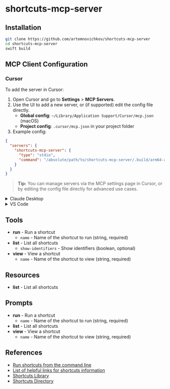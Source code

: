 # shortcuts-mcp-server

## Installation

```bash
git clone https://github.com/artemnovichkov/shortcuts-mcp-server
cd shortcuts-mcp-server
swift build
```

## MCP Client Configuration

### Cursor

To add the server in Cursor:

1. Open Cursor and go to **Settings** > **MCP Servers**.
2. Use the UI to add a new server, or (if supported) edit the config file directly.
   - **Global config**: `~/Library/Application Support/Cursor/mcp.json` (macOS)
   - **Project config**: `.cursor/mcp.json` in your project folder
3. Example config:

```json
{
  "servers": {
    "shortcuts-mcp-server": {
      "type": "stdio",
      "command": "/absolute/path/to/shortcuts-mcp-server/.build/arm64-apple-macosx/debug/shortcuts-mcp-server"
    }
  }
}
```

> **Tip:** You can manage servers via the MCP settings page in Cursor, or by editing the config file directly for advanced use cases.

<details>
<summary>Claude Desktop</summary>

To add the server in Claude Desktop:

1. Open (or create) the config file at `~/Library/Application Support/Claude/claude_desktop_config.json` (macOS).
2. Add or update the `mcpServers` section:

```json
{
  "mcpServers": {
    "shortcuts-mcp-server": {
      "type": "stdio",
      "command": "/absolute/path/to/shortcuts-mcp-server/.build/arm64-apple-macosx/debug/shortcuts-mcp-server"
    }
  }
}
```

> **Note:** Restart Claude Desktop after editing the config.

</details>

<details>
<summary>VS Code</summary>

You can add the MCP server in two ways:

#### 1. Workspace (Project) Settings

- Create or edit `.vscode/mcp.json` in your project folder:

```json
{
  "servers": {
    "shortcuts-mcp-server": {
      "type": "stdio",
      "command": "/absolute/path/to/shortcuts-mcp-server/.build/arm64-apple-macosx/debug/shortcuts-mcp-server"
    }
  }
}
```

#### 2. User (Global) Settings

- Open your global `settings.json` (via Command Palette: Preferences: Open Settings (JSON)) and add:

```json
"mcp": {
  "servers": {
    "shortcuts-mcp-server": {
      "type": "stdio",
      "command": "/absolute/path/to/shortcuts-mcp-server/.build/arm64-apple-macosx/debug/shortcuts-mcp-server"
    }
  }
}
```

> **Tip:** You can also use the Command Palette (`MCP: Add Server`) to add servers interactively.

</details>

## Tools

- **run** - Run a shortcut
    - `name` - Name of the shortcut to run (string, required)
- **list** - List all shortcuts
    - `show-identifiers` - Show identifiers (boolean, optional)
- **view** - View a shortcut
    - `name` - Name of the shortcut to view (string, required)
    
## Resources

- **list** - List all shortcuts

## Prompts

- **run** - Run a shortcut
    - `name` - Name of the shortcut to run (string, required)
- **list** - List all shortcuts
- **view** - View a shortcut
    - `name` - Name of the shortcut to view (string, required)

## References

- [Run shortcuts from the command line](https://support.apple.com/en-kz/guide/shortcuts-mac/apd455c82f02/mac)
- [List of helpful links for shortcuts information](https://www.reddit.com/r/shortcuts/comments/gzjgbr/list_of_helpful_links_for_shortcuts_information/)
- [Shortcuts Library](https://matthewcassinelli.com/sirishortcuts/library/)
- [Shortcuts Directory](https://shortcuts.directory)
